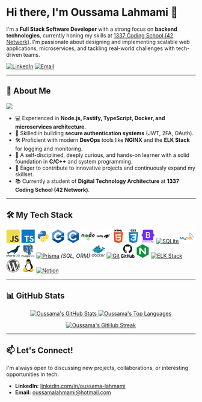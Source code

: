 # Hi there, I'm Oussama Lahmami 👋

I'm a **Full Stack Software Developer** with a strong focus on **backend technologies**, currently honing my skills at [1337 Coding School (42 Network)](https://www.1337.ma/). I'm passionate about designing and implementing scalable web applications, microservices, and tackling real-world challenges with tech-driven teams.

<p align="left">
  <a href="https://www.linkedin.com/in/oussama-lahmami/" target="_blank"><img alt="LinkedIn" src="https://img.shields.io/badge/LinkedIn-oussama--lahmami-blue?style=flat-square&logo=linkedin"></a>
  <a href="mailto:oussamalahmami@hotmail.com"><img alt="Email" src="https://img.shields.io/badge/Email-oussamalahmami@hotmail.com-red?style=flat-square&logo=microsoftoutlook"></a>
</p>

---

## 🚀 About Me
<p align="left">
    <a href="https://github.com/LAHMAMI1">
      <img
        align="center"
        src="https://badge.mediaplus.ma/binary/olahmami"
      />
    </a>
</p>

*   💻 Experienced in **Node.js, Fastify, TypeScript, Docker, and microservices architecture**.
*   🔐 Skilled in building **secure authentication systems** (JWT, 2FA, OAuth).
*   🛠️ Proficient with modern **DevOps** tools like **NGINX** and the **ELK Stack** for logging and monitoring.
*   🧠 A self-disciplined, deeply curious, and hands-on learner with a solid foundation in **C/C++** and system programming.
*   🎯 Eager to contribute to innovative projects and continuously expand my skillset.
*   📚 Currently a student of **Digital Technology Architecture** at **1337 Coding School (42 Network)**.

---

## 🛠️ My Tech Stack

<p align="left">
  <a href="https://developer.mozilla.org/en-US/docs/Web/JavaScript" target="_blank" rel="noreferrer"><img src="https://raw.githubusercontent.com/devicons/devicon/master/icons/javascript/javascript-original.svg" alt="JavaScript" width="36" height="36"/></a>
  <a href="https://www.typescriptlang.org/" target="_blank" rel="noreferrer"><img src="https://raw.githubusercontent.com/devicons/devicon/master/icons/typescript/typescript-original.svg" alt="TypeScript" width="36" height="36"/></a>
  <a href="https://www.python.org" target="_blank" rel="noreferrer"><img src="https://raw.githubusercontent.com/devicons/devicon/master/icons/python/python-original.svg" alt="Python" width="36" height="36"/></a>
  <a href="https://www.cplusplus.com/" target="_blank" rel="noreferrer"><img src="https://raw.githubusercontent.com/devicons/devicon/master/icons/cplusplus/cplusplus-original.svg" alt="C++" width="36" height="36"/></a>
  <a href="https://en.wikipedia.org/wiki/C_(programming_language)" target="_blank" rel="noreferrer"><img src="https://raw.githubusercontent.com/devicons/devicon/master/icons/c/c-original.svg" alt="C" width="36" height="36"/></a>
  <a href="https://nodejs.org" target="_blank" rel="noreferrer"><img src="https://raw.githubusercontent.com/devicons/devicon/master/icons/nodejs/nodejs-original-wordmark.svg" alt="Node.js" width="36" height="36"/></a>
  <a href="https://fastify.io/" target="_blank" rel="noreferrer"><img src="https://raw.githubusercontent.com/devicons/devicon/master/icons/fastify/fastify-original-wordmark.svg" alt="Fastify" width="36" height="36"/></a>
  <a href="https://www.w3.org/html/" target="_blank" rel="noreferrer"><img src="https://raw.githubusercontent.com/devicons/devicon/master/icons/html5/html5-original-wordmark.svg" alt="HTML5" width="36" height="36"/></a>
  <a href="https://www.w3schools.com/css/" target="_blank" rel="noreferrer"><img src="https://raw.githubusercontent.com/devicons/devicon/master/icons/css3/css3-original-wordmark.svg" alt="CSS3" width="36" height="36"/></a>
  <a href="https://getbootstrap.com" target="_blank" rel="noreferrer"><img src="https://raw.githubusercontent.com/devicons/devicon/master/icons/bootstrap/bootstrap-plain-wordmark.svg" alt="Bootstrap" width="36" height="36"/></a>
  <a href="https://www.sqlite.org/" target="_blank" rel="noreferrer"><img src="https://cdn.jsdelivr.net/gh/devicons/devicon/icons/sqlite/sqlite-original.svg" alt="SQLite" width="36" height="36"/></a>
  <a href="https://www.mysql.com/" target="_blank" rel="noreferrer"><img src="https://raw.githubusercontent.com/devicons/devicon/master/icons/mysql/mysql-original-wordmark.svg" alt="MySQL" width="36" height="36"/></a>
  <a href="https://mariadb.org/" target="_blank" rel="noreferrer"><img src="https://raw.githubusercontent.com/devicons/devicon/master/icons/mariadb/mariadb-original-wordmark.svg" alt="MariaDB" width="36" height="36"/></a>
  <a href="https://www.postgresql.org" target="_blank" rel="noreferrer"><img src="https://raw.githubusercontent.com/devicons/devicon/master/icons/postgresql/postgresql-original-wordmark.svg" alt="PostgreSQL" width="36" height="36"/></a>
  <a href="https://www.prisma.io/" target="_blank" rel="noreferrer"><img src="https://cdn.jsdelivr.net/gh/devicons/devicon/icons/prisma/prisma-original.svg" alt="Prisma" width="36" height="36"/></a>
  <em>(SQL, ORM)</em>
  <a href="https://www.docker.com/" target="_blank" rel="noreferrer"><img src="https://raw.githubusercontent.com/devicons/devicon/master/icons/docker/docker-original-wordmark.svg" alt="Docker" width="36" height="36"/></a>
  <a href="https://git-scm.com/" target="_blank" rel="noreferrer"><img src="https://www.vectorlogo.zone/logos/git-scm/git-scm-icon.svg" alt="Git" width="36" height="36"/></a>
  <a href="https://github.com/" target="_blank" rel="noreferrer"><img src="https://raw.githubusercontent.com/devicons/devicon/master/icons/github/github-original-wordmark.svg" alt="GitHub" width="36" height="36"/></a>
  <a href="https://www.nginx.com" target="_blank" rel="noreferrer"><img src="https://raw.githubusercontent.com/devicons/devicon/master/icons/nginx/nginx-original.svg" alt="NGINX" width="36" height="36"/></a>
  <a href="https://www.elastic.co/elastic-stack" target="_blank" rel="noreferrer"><img src="https://cdn.jsdelivr.net/gh/devicons/devicon/icons/elasticsearch/elasticsearch-original.svg" alt="ELK Stack" width="36" height="36"/></a>
  <a href="https://wordpress.org/" target="_blank" rel="noreferrer"><img src="https://raw.githubusercontent.com/devicons/devicon/master/icons/wordpress/wordpress-plain.svg" alt="WordPress" width="36" height="36"/></a>
  <a href="https://www.linux.org/" target="_blank" rel="noreferrer"><img src="https://raw.githubusercontent.com/devicons/devicon/master/icons/linux/linux-original.svg" alt="Linux" width="36" height="36"/></a>
  <a href="https://www.notion.so/" target="_blank" rel="noreferrer"><img src="https://cdn.jsdelivr.net/gh/devicons/devicon/icons/notion/notion-original.svg" alt="Notion" width="36" height="36"/></a>
</p>

---

## 📊 GitHub Stats

<p align="center">
  <a href="https://github.com/LAHMAMI1">
    <img src="https://github-readme-stats.vercel.app/api?username=LAHMAMI1&theme=tokyonight&show_icons=true&rank_icon=github&hide_border=true" alt="Oussama's GitHub Stats" />
  </a>
  <a href="https://github.com/LAHMAMI1">
    <img src="https://github-readme-stats.vercel.app/api/top-langs/?username=LAHMAMI1&theme=tokyonight&layout=compact&langs_count=8&show_icons=true&hide_border=true" alt="Oussama's Top Languages" />
  </a>
</p>
<p align="center">
  <a href="https://github.com/LAHMAMI1">
    <img src="http://github-readme-streak-stats.herokuapp.com?user=LAHMAMI1&theme=tokyonight&hide_border=true&date_format=M%20j%5B%2C%20Y%5D" alt="Oussama's GitHub Streak" />
  </a>
</p>

---

## 📫 Let's Connect!

I'm always open to discussing new projects, collaborations, or interesting opportunities in tech.

*   **LinkedIn:** [linkedin.com/in/oussama-lahmami](https://www.linkedin.com/in/oussama-lahmami/)
*   **Email:** [oussamalahmami@hotmail.com](mailto:oussamalahmami@hotmail.com)
